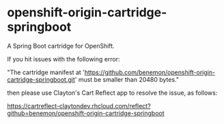 openshift-origin-cartridge-springboot
====================================

A Spring Boot cartridge for OpenShift.

If you hit issues with the following error:

"The cartridge manifest at 'https://github.com/benemon/openshift-origin-cartridge-springboot.git' must be smaller than 20480 bytes."

then please use Clayton's Cart Reflect app to resolve the issue, as follows:

https://cartreflect-claytondev.rhcloud.com/reflect?github=benemon/openshift-origin-cartridge-springboot


